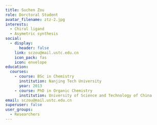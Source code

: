 ```yaml
---
title: Suchen Zou
role: Dorctoral Student
avatar_filename: ztz-2.jpg
interests:
  - Chiral ligand
  - Asymetric synthesis
social:
  - display:
      header: false
    link: sczou@mail.ustc.edu.cn
    icon_pack: fas
    icon: envelope
education:
  courses:
    - course: BSc in Chemistry
      institution: Nanjing Tech University
      year: 2013
    - course: PhD in Organic Chemistry
      institution: University of Science and Technology of China
email: sczou@mail.ustc.edu.cn
superuser: false
user_groups:
  - Researchers
---
```

